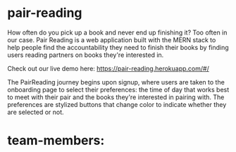 # pair-reading
How often do you pick up a book and never end up finishing it? Too often in our case. Pair Reading is a web application built with the MERN stack to help people find the accountability they need to finish their books by finding users reading partners on books they're interested in. 

Check out our live demo here: https://pair-reading.herokuapp.com/#/

The PairReading journey begins upon signup, where users are taken to the onboarding page to select their preferences: the time of day that works best to meet with their pair and the books they're interested in pairing with. The preferences are stylized buttons that change color to indicate whether they are selected or not. 

<screenshot of onboarding form here>



# team-members: <!-- Alex Archibeque, Kat Chan, Praneeth Chandu, Kevin Su -->
